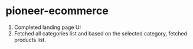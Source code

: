# pioneer-ecommerce

1. Completed landing page UI
2. Fetched all categories list and based on the selected category, fetched products list.
